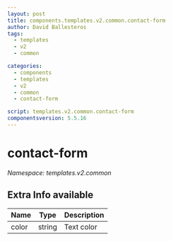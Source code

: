 ```yaml
---
layout: post
title: components.templates.v2.common.contact-form
author: David Ballesteros
tags:
  - templates
  - v2
  - common

categories:
  - components
  - templates
  - v2
  - common
  - contact-form

script: templates.v2.common.contact-form
componentsversion: 5.5.16
---
```

# contact-form

*Namespace: templates.v2.common*

## Extra Info available

| Name | Type | Description |
| --- | --- | --- |
| color | string | Text color |